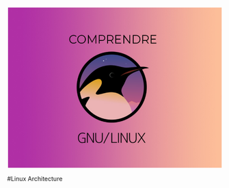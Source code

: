 <p align="center">
  <img src="./img/img2.jpg" title="Linux logo" width="500" />
</p>

#Linux Architecture
